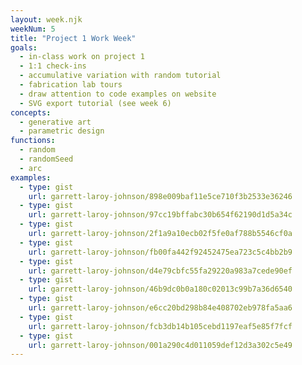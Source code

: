 ```yaml
---
layout: week.njk
weekNum: 5
title: "Project 1 Work Week"
goals:
  - in-class work on project 1
  - 1:1 check-ins
  - accumulative variation with random tutorial
  - fabrication lab tours
  - draw attention to code examples on website
  - SVG export tutorial (see week 6)
concepts:
  - generative art
  - parametric design
functions:
  - random
  - randomSeed
  - arc
examples:
  - type: gist
    url: garrett-laroy-johnson/898e009baf11e5ce710f3b2533e36246
  - type: gist
    url: garrett-laroy-johnson/97cc19bffabc30b654f62190d1d5a34c
  - type: gist
    url: garrett-laroy-johnson/2f1a9a10ecb02f5fe0af788b5546cf0a
  - type: gist
    url: garrett-laroy-johnson/fb00fa442f92452475ea723c5c4bb2b9
  - type: gist
    url: garrett-laroy-johnson/d4e79cbfc55fa29220a983a7cede90ef
  - type: gist
    url: garrett-laroy-johnson/46b9dc0b0a180c02013c99b7a36d6540
  - type: gist
    url: garrett-laroy-johnson/e6cc20bd298b84e408702eb978fa5aa6
  - type: gist
    url: garrett-laroy-johnson/fcb3db14b105cebd1197eaf5e85f7fcf
  - type: gist
    url: garrett-laroy-johnson/001a290c4d011059def12d3a302c5e49
---
```

